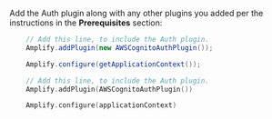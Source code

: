 Add the Auth plugin along with any other plugins you added per the instructions in the **Prerequisites** section:

<amplify-block-switcher>
  <amplify-block name="Java">
  
```java
    // Add this line, to include the Auth plugin.
    Amplify.addPlugin(new AWSCognitoAuthPlugin());

    Amplify.configure(getApplicationContext());
```

  </amplify-block>

  <amplify-block name="Kotlin">

```kotlin
    // Add this line, to include the Auth plugin.
    Amplify.addPlugin(AWSCognitoAuthPlugin())

    Amplify.configure(applicationContext)
```

  </amplify-block>
</amplify-block-switcher>
